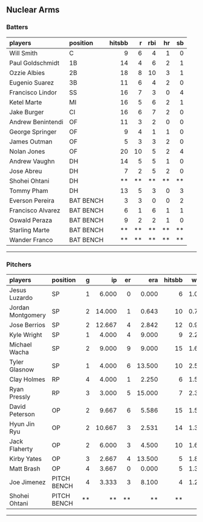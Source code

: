 ## Nuclear Arms

### Batters

 
|players           |position  | hitsbb|  r| rbi| hr| sb| 
|:-----------------|:---------|------:|--:|---:|--:|--:| 
|Will Smith        |C         |      9|  6|   4|  1|  0| 
|Paul Goldschmidt  |1B        |     14|  4|   6|  2|  1| 
|Ozzie Albies      |2B        |     18|  8|  10|  3|  1| 
|Eugenio Suarez    |3B        |     11|  6|   4|  2|  0| 
|Francisco Lindor  |SS        |     16|  7|   3|  0|  4| 
|Ketel Marte       |MI        |     16|  5|   6|  2|  1| 
|Jake Burger       |CI        |     16|  6|   7|  2|  0| 
|Andrew Benintendi |OF        |     11|  3|   2|  0|  0| 
|George Springer   |OF        |      9|  4|   1|  1|  0| 
|James Outman      |OF        |      5|  3|   3|  2|  0| 
|Nolan Jones       |OF        |     20| 10|   5|  2|  4| 
|Andrew Vaughn     |DH        |     14|  5|   5|  1|  0| 
|Jose Abreu        |DH        |      7|  2|   5|  2|  0| 
|Shohei Ohtani     |DH        |     **| **|  **| **| **| 
|Tommy Pham        |DH        |     13|  5|   3|  0|  3| 
|Everson Pereira   |BAT BENCH |      3|  3|   0|  0|  2| 
|Francisco Alvarez |BAT BENCH |      6|  1|   6|  1|  1| 
|Oswald Peraza     |BAT BENCH |      9|  2|   2|  1|  0| 
|Starling Marte    |BAT BENCH |     **| **|  **| **| **| 
|Wander Franco     |BAT BENCH |     **| **|  **| **| **| 


* * *

### Pitchers

 
|players           |position    |  g|     ip| er|    era| hitsbb|  whip| so|  w| sv| 
|:-----------------|:-----------|--:|------:|--:|------:|------:|-----:|--:|--:|--:| 
|Jesus Luzardo     |SP          |  1|  6.000|  0|  0.000|      6| 1.000|  8|  1|  0| 
|Jordan Montgomery |SP          |  2| 14.000|  1|  0.643|     10| 0.714| 11|  1|  0| 
|Jose Berrios      |SP          |  2| 12.667|  4|  2.842|     12| 0.947| 14|  1|  0| 
|Kyle Wright       |SP          |  1|  4.000|  4|  9.000|      9| 2.250|  5|  0|  0| 
|Michael Wacha     |SP          |  2|  9.000|  9|  9.000|     15| 1.667|  9|  1|  0| 
|Tyler Glasnow     |SP          |  1|  4.000|  6| 13.500|     10| 2.500|  4|  0|  0| 
|Clay Holmes       |RP          |  4|  4.000|  1|  2.250|      6| 1.500|  2|  0|  3| 
|Ryan Pressly      |RP          |  3|  3.000|  5| 15.000|      7| 2.333|  4|  1|  0| 
|David Peterson    |OP          |  2|  9.667|  6|  5.586|     15| 1.552| 17|  0|  0| 
|Hyun Jin Ryu      |OP          |  2| 10.667|  3|  2.531|     14| 1.312|  7|  0|  0| 
|Jack Flaherty     |OP          |  2|  6.000|  3|  4.500|     10| 1.667|  8|  0|  0| 
|Kirby Yates       |OP          |  3|  2.667|  4| 13.500|      5| 1.875|  4|  0|  1| 
|Matt Brash        |OP          |  4|  3.667|  0|  0.000|      5| 1.364|  5|  0|  0| 
|Joe Jimenez       |PITCH BENCH |  4|  3.333|  3|  8.100|      4| 1.200|  5|  0|  0| 
|Shohei Ohtani     |PITCH BENCH | **|     **| **|     **|     **|    **| **| **| **| 


* * *


